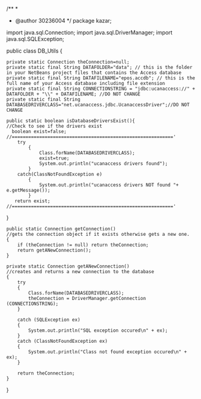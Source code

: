 /**
 *
 * @author 30236004
 */
package kazar;

import java.sql.Connection;
import java.sql.DriverManager;
import java.sql.SQLException;


public class DB_Utils {
    
    private static Connection theConnection=null;
    private static final String DATAFOLDER="data"; // this is the folder in your NetBeans project files that contains the Access database
    private static final String DATAFILENAME="epos.accdb"; // this is the full name of your Access database including file extension
    private static final String CONNECTIONSTRING = "jdbc:ucanaccess://" + DATAFOLDER + "\\" + DATAFILENAME; //DO NOT CHANGE
    private static final String DATABASEDRIVERCLASS="net.ucanaccess.jdbc.UcanaccessDriver";//DO NOT CHANGE
    
    public static boolean isDatabaseDriversExist(){
    //Check to see if the drivers exist
      boolean exist=false;
    //==========================================================='          
        try 
            {
                Class.forName(DATABASEDRIVERCLASS);
                exist=true;
                System.out.println("ucanaccess drivers found");
            } 
        catch(ClassNotFoundException e) 
            {
                System.out.println("ucanaccess drivers NOT found "+ e.getMessage());
            }
       return exist;
    //==========================================================='  
    
}
    
    public static Connection getConnection()
    //gets the connection object if it exists otherwise gets a new one.
    {
        if (theConnection != null) return theConnection; 
        return getANewConnection();
    }

    private static Connection getANewConnection() 
    //creates and returns a new connection to the database
    {
        try
        {
            Class.forName(DATABASEDRIVERCLASS);
            theConnection = DriverManager.getConnection (CONNECTIONSTRING); 
        }
      
        catch (SQLException ex) 
        {
            System.out.println("SQL exception occured\n" + ex);
        } 
        catch (ClassNotFoundException ex) 
        {
            System.out.println("Class not found exception occured\n" + ex);
        }

        return theConnection;        
    }
    
}